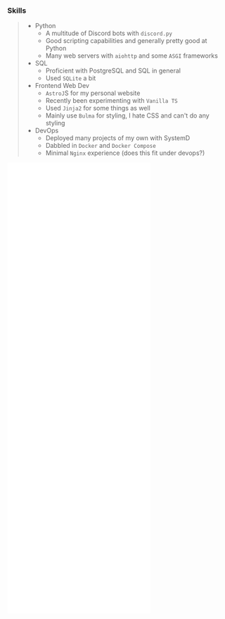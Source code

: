 ### Skills
> - Python
>   - A multitude of Discord bots with `discord.py`
>   - Good scripting capabilities and generally pretty good at Python
>   - Many web servers with `aiohttp` and some `ASGI` frameworks
> - SQL
>   - Proficient with PostgreSQL and SQL in general
>   - Used `SQLite` a bit
> - Frontend Web Dev
>   - `AstroJ`S for my personal website
>   - Recently been experimenting with `Vanilla TS`
>   - Used `Jinja2` for some things as well
>   - Mainly use `Bulma` for styling, I hate CSS and can't do any styling
> - DevOps
>   - Deployed many projects of my own with SystemD
>   - Dabbled in `Docker` and `Docker Compose`
>   - Minimal `Nginx` experience (does this fit under devops?)

![Metrics](https://github.com/meizuflux/meizuflux/blob/main/github-metrics.svg)
